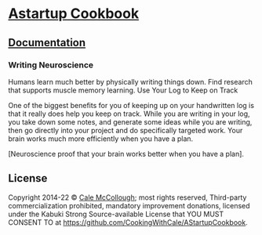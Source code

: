 # [Astartup Cookbook](../)

## [Documentation](./)

### Writing Neuroscience

Humans learn much better by physically writing things down. Find research that supports muscle memory learning.
Use Your Log to Keep on Track

One of the biggest benefits for you of keeping up on your handwritten log is that it really does help you keep on track. While you are writing in your log, you take down some notes, and generate some ideas while you are writing, then go directly into your project and do specifically targeted work. Your brain works much more efficiently when you have a plan.

[Neuroscience proof that your brain works better when you have a plan].

## License

Copyright 2014-22 © [Cale McCollough](https://cookingwithcale.org); most rights reserved, Third-party commercialization prohibited, mandatory improvement donations, licensed under the Kabuki Strong Source-available License that YOU MUST CONSENT TO at <https://github.com/CookingWithCale/AStartupCookbook>.
